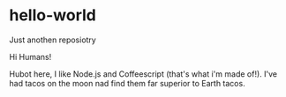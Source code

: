 # hello-world
Just anothen reposiotry

Hi Humans!

Hubot here, I like Node.js and Coffeescript (that's what i'm made of!).
I've had tacos on the moon nad find them far superior to Earth tacos.
